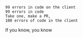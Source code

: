 ```
99 errors in code on the client 
99 errors in code
Take one, make a PR,
100 errors of code in the client
```

If you know, you know
